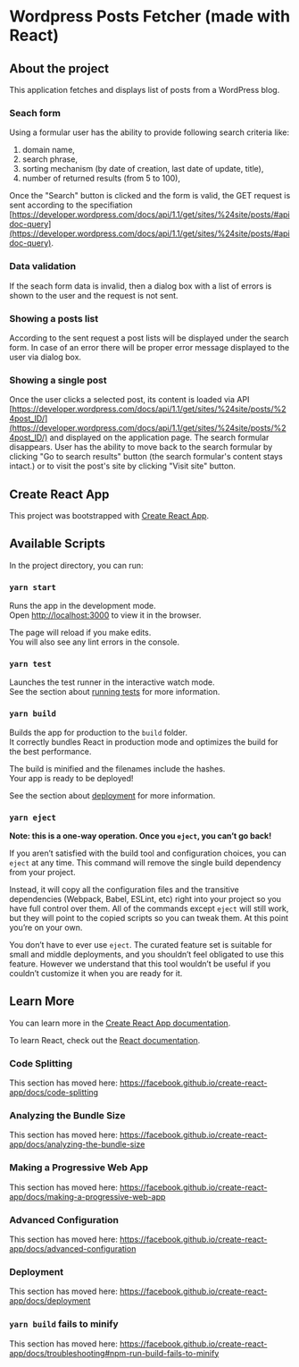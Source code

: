 # Wordpress Posts Fetcher (made with React)

## About the project

This application fetches and displays list of posts from a WordPress blog.

### Seach form

Using a formular user has the ability to provide following search criteria like:

1. domain name,
2. search phrase,
3. sorting mechanism (by date of creation, last date of update, title),
4. number of returned results (from 5 to 100),

Once the "Search" button is clicked and the form is valid, the GET request is sent according to the specifiation [https://developer.wordpress.com/docs/api/1.1/get/sites/%24site/posts/#apidoc-query](https://developer.wordpress.com/docs/api/1.1/get/sites/%24site/posts/#apidoc-query).

### Data validation

If the seach form data is invalid, then a dialog box with a list of errors is shown to the user and the request is not sent.

### Showing a posts list

According to the sent request a post lists will be displayed under the search form. In case of an error there will be proper error message displayed to the user via dialog box.

### Showing a single post

Once the user clicks a selected post, its content is loaded via API [https://developer.wordpress.com/docs/api/1.1/get/sites/%24site/posts/%24post_ID/](https://developer.wordpress.com/docs/api/1.1/get/sites/%24site/posts/%24post_ID/) and displayed on the application page. The search formular disappears. User has the ability to move back to the search formular by clicking "Go to search results" button (the search formular's content stays intact.) or to visit the post's site by clicking "Visit site" button.

## Create React App

This project was bootstrapped with [Create React App](https://github.com/facebook/create-react-app).

## Available Scripts

In the project directory, you can run:

### `yarn start`

Runs the app in the development mode.<br />
Open [http://localhost:3000](http://localhost:3000) to view it in the browser.

The page will reload if you make edits.<br />
You will also see any lint errors in the console.

### `yarn test`

Launches the test runner in the interactive watch mode.<br />
See the section about [running tests](https://facebook.github.io/create-react-app/docs/running-tests) for more information.

### `yarn build`

Builds the app for production to the `build` folder.<br />
It correctly bundles React in production mode and optimizes the build for the best performance.

The build is minified and the filenames include the hashes.<br />
Your app is ready to be deployed!

See the section about [deployment](https://facebook.github.io/create-react-app/docs/deployment) for more information.

### `yarn eject`

**Note: this is a one-way operation. Once you `eject`, you can’t go back!**

If you aren’t satisfied with the build tool and configuration choices, you can `eject` at any time. This command will remove the single build dependency from your project.

Instead, it will copy all the configuration files and the transitive dependencies (Webpack, Babel, ESLint, etc) right into your project so you have full control over them. All of the commands except `eject` will still work, but they will point to the copied scripts so you can tweak them. At this point you’re on your own.

You don’t have to ever use `eject`. The curated feature set is suitable for small and middle deployments, and you shouldn’t feel obligated to use this feature. However we understand that this tool wouldn’t be useful if you couldn’t customize it when you are ready for it.

## Learn More

You can learn more in the [Create React App documentation](https://facebook.github.io/create-react-app/docs/getting-started).

To learn React, check out the [React documentation](https://reactjs.org/).

### Code Splitting

This section has moved here: https://facebook.github.io/create-react-app/docs/code-splitting

### Analyzing the Bundle Size

This section has moved here: https://facebook.github.io/create-react-app/docs/analyzing-the-bundle-size

### Making a Progressive Web App

This section has moved here: https://facebook.github.io/create-react-app/docs/making-a-progressive-web-app

### Advanced Configuration

This section has moved here: https://facebook.github.io/create-react-app/docs/advanced-configuration

### Deployment

This section has moved here: https://facebook.github.io/create-react-app/docs/deployment

### `yarn build` fails to minify

This section has moved here: https://facebook.github.io/create-react-app/docs/troubleshooting#npm-run-build-fails-to-minify
